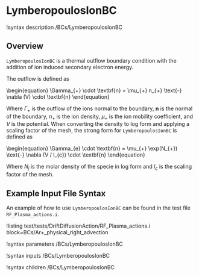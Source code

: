 # LymberopoulosIonBC

!syntax description /BCs/LymberopoulosIonBC

## Overview

`LymberopoulosIonBC` is a thermal outflow boundary condition with the addition of ion induced secondary electron energy.

The outflow is defined as

\begin{equation}
\Gamma_{+} \cdot \textbf{n} = \mu_{+} n_{+} \text{-} \nabla (V) \cdot \textbf{n}
\end{equation}

Where $\Gamma_{+}$ is the outflow of the ions normal to the boundary, $\textbf{n}$ is the normal of the boundary, $n_{+}$ is the ion density, $\mu_{+}$ is the ion mobility coefficient, and $V$ is the potential. When converting the density to log form and applying a scaling factor of the mesh, the strong form for `LymberopoulosIonBC` is defined as

\begin{equation}
\Gamma_{e} \cdot \textbf{n} = \mu_{+} \exp(N_{+}) \text{-} \nabla (V / l_{c}) \cdot \textbf{n}
\end{equation}

Where $N_{j}$ is the molar density of the specie in log form and
$l_{c}$ is the scaling factor of the mesh.

## Example Input File Syntax

An example of how to use `LymberopoulosIonBC` can be found in the
test file `RF_Plasma_actions.i`.

!listing test/tests/DriftDiffusionAction/RF_Plasma_actions.i block=BCs/Ar+_physical_right_advection

!syntax parameters /BCs/LymberopoulosIonBC

!syntax inputs /BCs/LymberopoulosIonBC

!syntax children /BCs/LymberopoulosIonBC
